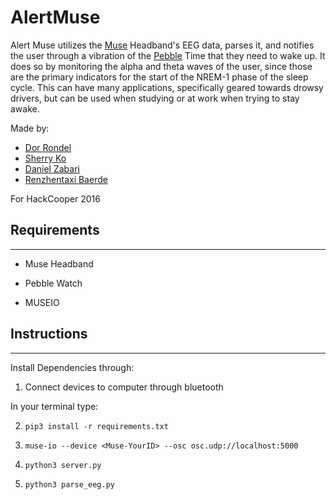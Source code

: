 # AlertMuse

Alert Muse utilizes the [Muse](http://www.choosemuse.com/) Headband's EEG data, parses it, and notifies the user through a vibration of the [Pebble](https://www.pebble.com/pebble-time-smartwatch-features) Time that they need to wake up. It does so by monitoring the alpha and theta waves of the user, since those are the primary indicators for the start of the NREM-1 phase of the sleep cycle. This can have many applications, specifically geared towards drowsy drivers, but can be used when studying or at work when trying to stay awake.

Made by:
  + [Dor Rondel](https://github.com/Dor-Ron)
  + [Sherry Ko](https://github.com/Kotisheu)
  + [Daniel Zabari](https://github.com/Zabari)
  + [Renzhentaxi Baerde](https://github.com/renzhentaxi)

For HackCooper 2016


## Requirements
---

  + Muse Headband

  + Pebble Watch

  + MUSEIO

## Instructions
---

Install Dependencies through:

1) Connect devices to computer through bluetooth

In your terminal type:

2) `pip3 install -r requirements.txt`

3) `muse-io --device <Muse-YourID> --osc osc.udp://localhost:5000`

4) `python3 server.py`

5) `python3 parse_eeg.py`
